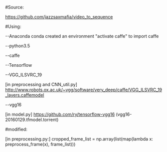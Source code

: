 #Source:

  https://github.com/jazzsaxmafia/video_to_sequence


#Using:

--Anaconda conda created an environment "activate caffe" to import caffe

--python3.5

--caffe

--Tensorflow

--VGG_ILSVRC_19   

  [in preprocessing and CNN_util.py]  	http://www.robots.ox.ac.uk/~vgg/software/very_deep/caffe/VGG_ILSVRC_19_layers.caffemodel
  
--vgg16    

  [in model.py]		https://github.com/ry/tensorflow-vgg16 (vgg16-20160129.tfmodel.torrent)



#modified:

  [in preprocessing.py:]  cropped_frame_list = np.array(list(map(lambda x: preprocess_frame(x), frame_list)))


